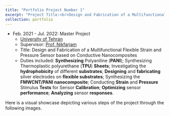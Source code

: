 ```yaml
---
title: "Portfolio Project Number 1"
excerpt: "Project Title:<br>Design and Fabrication of a Multifunctional Flexible Strain and Pressure Sensor based on Conductive Nanocomposites<br/><img src='/images/name.png'>"
collection: portfolio
---
```



* Feb. 2021 - Jul. 2022: Master Project
  * [University of Tehran](https://ut.ac.ir/en)
  * Supervisor: [Prof. Nikfarjam](https://fnst.ut.ac.ir/en/~a.nikfarjam)
  * Title: Design and Fabrication of a Multifunctional Flexible Strain and Pressure Sensor based on Conductive Nanocomposites
  * Duties included: **Synthesizing** Polyaniline (**PANI**); Synthesizing Thermoplastic polyurethane (**TPU**) **Sheets**; Investigating the **hydrophobicity** of different **substrates**; **Designing** and **fabricating** silver electrodes on **flexible substrates**; Synthesizing the **FMWCNT/PANI nanocomposite**; Conducting **Strain** and **Pressure** Stimulus **Tests** for Sensor **Calibration**; **Optimizing** sensor **performance**; **Analyzing** sensor **responses**.

Here is a visual showcase depicting various steps of the project through the following images.




<!DOCTYPE html>
<html>
<head>
    <style>
        table {
            border-collapse: collapse;
            width: 100%;
            border: none; /* Hide the table border */
        }
        
        td {
            padding: 10px;
            text-align: center;
            vertical-align: top;
        }

        img {
            max-width: 100%;
            height: auto;
            display: block;
            margin: 0 auto;
        }
    </style>
</head>
<body>
    <table>
        <tr>
            <td>
                <img src="image1.jpg" alt="Image 1">
                <p>Caption for Image 1</p>
            </td>
            <td>
                <img src="image2.jpg" alt="Image 2">
                <p>Caption for Image 2</p>
            </td>
        </tr>
        <tr>
            <td>
                <img src="image3.jpg" alt="Image 3">
                <p>Caption for Image 3</p>
            </td>
            <td>
                <img src="image4.jpg" alt="Image 4">
                <p>Caption for Image 4</p>
            </td>
        </tr>
        <!-- Add more rows as needed -->
    </table>
</body>
</html>
